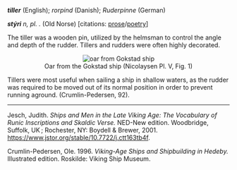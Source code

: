  
**_tiller_** (English); _rorpind_ (Danish); _Ruderpinne_ (German)

_**stýri** n, pl. ._ (Old Norse) [citations: [prose](https://onp.ku.dk/onp/onp.php?o4167)/[poetry](https://lexiconpoeticum.org/m.php?p=lemma&i=4453)]  

  The tiller was a wooden pin, utilized by the helmsman to control the angle and depth of the rudder. Tillers and rudders were often highly decorated.    

<div align="center">
  
  ![oar from Gokstad ship](../images/)  
  Oar from the Gokstad ship (Nicolaysen Pl. V, Fig. 1)

</div>

  Tillers were most useful when sailing a ship in shallow waters, as the rudder was required to be moved out of its normal position in order to prevent running aground.  (Crumlin-Pedersen, 92).   

---

  Jesch, Judith. _Ships and Men in the Late Viking Age: The Vocabulary of Runic Inscriptions and Skaldic Verse._ NED-New edition. Woodbridge, Suffolk, UK ; Rochester, NY: 
Boydell & Brewer, 2001. https://www.jstor.org/stable/10.7722/j.ctt163tb4f.


  Crumlin-Pedersen, Ole. 1996. _Viking-Age Ships and Shipbuilding in Hedeby._ Illustrated edition. Roskilde: Viking Ship Museum.


